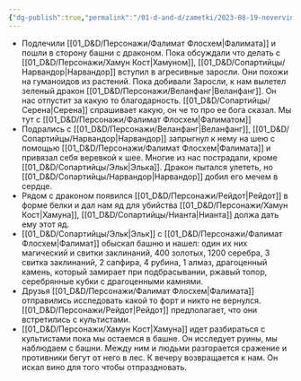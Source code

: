 ```yaml
---
{"dg-publish":true,"permalink":"/01-d-and-d/zametki/2023-08-19-nevervinter-zametki-o-sessii/","created":"2024-11-09T09:06:49.749+03:00","updated":"2024-01-10T17:43:13.564+03:00"}
---
```



- Подлечили [[01_D&D/Персонажи/Фалимат Флосхем\|Фалимата]] и пошли в сторону башни с драконом. Пока обсуждали что делать с [[01_D&D/Персонажи/Хамун Кост\|Хамуном]], [[01_D&D/Сопартийцы/Нарвандор\|Нарвандор]] вступил в агресивные заросли. Они похожи на гуманоидов из растений. Пока добивали Заросли, к нам вылетел зеленый дракон [[01_D&D/Персонажи/Веланфанг\|Веланфанг]]. Он нас отпустит за какую то благодарность. [[01_D&D/Сопартийцы/Серена\|Серена]] спрашивает какую, он че то про ее бога сказал. Мы тут с [[01_D&D/Персонажи/Фалимат Флосхем\|Фалиматом]]
- Подрались с [[01_D&D/Персонажи/Веланфанг\|Веланфанг]], [[01_D&D/Сопартийцы/Нарвандор\|Нарвандор]] запрыгнул к нему на шею с помощью [[01_D&D/Персонажи/Фалимат Флосхем\|Фалимата]] и привязал себя веревкой к шее. Многие из нас пострадали, кроме [[01_D&D/Сопартийцы/Эльк\|Элька]]. Дракон пытался улететь, но [[01_D&D/Сопартийцы/Нарвандор\|Нарвандор]] добил его мечем в сердце.
- Рядом с драконом появился [[01_D&D/Персонажи/Рейдот\|Рейдот]] в форме белки и дал нам яд для убийства [[01_D&D/Персонажи/Хамун Кост\|Хамуна]], [[01_D&D/Сопартийцы/Нианта\|Нианта]] должа дать ему этот яд.
- [[01_D&D/Сопартийцы/Эльк\|Эльк]] с [[01_D&D/Персонажи/Фалимат Флосхем\|Фалимат]] обыскал башню и нашел: один их них магический и свитки заклинаний, 400 золотых, 1200 серебра, 3 свитка заклинаний, 2 сапфира, 4 рубина, 1 алмаз, драгоценный камень, который замирает при подбрасывании, ржавый топор, серебрянные кубки с драгоценными камнями.
- Друзья [[01_D&D/Персонажи/Фалимат Флосхем\|Фалимата]] отправились исследовать какой то форт и никто не вернулся. [[01_D&D/Персонажи/Рейдот\|Рейдот]] предполагает, что они встретились с культистами. 
- [[01_D&D/Персонажи/Хамун Кост\|Хамуна]] идет разбираться с культистами пока мы остаемся в башне. Он исследует руины, мы наблюдаем с башни. Между ним и людьми разгорается сражение и противники бегут от него в лес. К вечеру возвращается к нам. Он искал вино для того чтобы отпраздновать. 

